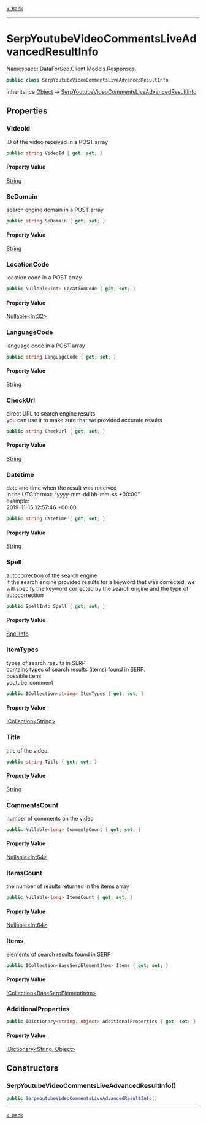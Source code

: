 [`< Back`](./)

---

# SerpYoutubeVideoCommentsLiveAdvancedResultInfo

Namespace: DataForSeo.Client.Models.Responses

```csharp
public class SerpYoutubeVideoCommentsLiveAdvancedResultInfo
```

Inheritance [Object](https://docs.microsoft.com/en-us/dotnet/api/system.object) → [SerpYoutubeVideoCommentsLiveAdvancedResultInfo](./dataforseo.client.models.responses.serpyoutubevideocommentsliveadvancedresultinfo)

## Properties

### **VideoId**

ID of the video received in a POST array

```csharp
public string VideoId { get; set; }
```

#### Property Value

[String](https://docs.microsoft.com/en-us/dotnet/api/system.string)<br>

### **SeDomain**

search engine domain in a POST array

```csharp
public string SeDomain { get; set; }
```

#### Property Value

[String](https://docs.microsoft.com/en-us/dotnet/api/system.string)<br>

### **LocationCode**

location code in a POST array

```csharp
public Nullable<int> LocationCode { get; set; }
```

#### Property Value

[Nullable&lt;Int32&gt;](https://docs.microsoft.com/en-us/dotnet/api/system.nullable-1)<br>

### **LanguageCode**

language code in a POST array

```csharp
public string LanguageCode { get; set; }
```

#### Property Value

[String](https://docs.microsoft.com/en-us/dotnet/api/system.string)<br>

### **CheckUrl**

direct URL to search engine results
 <br>you can use it to make sure that we provided accurate results

```csharp
public string CheckUrl { get; set; }
```

#### Property Value

[String](https://docs.microsoft.com/en-us/dotnet/api/system.string)<br>

### **Datetime**

date and time when the result was received
 <br>in the UTC format: “yyyy-mm-dd hh-mm-ss +00:00”
 <br>example:
 <br>2019-11-15 12:57:46 +00:00

```csharp
public string Datetime { get; set; }
```

#### Property Value

[String](https://docs.microsoft.com/en-us/dotnet/api/system.string)<br>

### **Spell**

autocorrection of the search engine
 <br>if the search engine provided results for a keyword that was corrected, we will specify the keyword corrected by the search engine and the type of autocorrection

```csharp
public SpellInfo Spell { get; set; }
```

#### Property Value

[SpellInfo](./dataforseo.client.models.spellinfo)<br>

### **ItemTypes**

types of search results in SERP
 <br>contains types of search results (items) found in SERP.
 <br>possible item:
 <br>youtube_comment

```csharp
public ICollection<string> ItemTypes { get; set; }
```

#### Property Value

[ICollection&lt;String&gt;](https://docs.microsoft.com/en-us/dotnet/api/system.collections.generic.icollection-1)<br>

### **Title**

title of the video

```csharp
public string Title { get; set; }
```

#### Property Value

[String](https://docs.microsoft.com/en-us/dotnet/api/system.string)<br>

### **CommentsCount**

number of comments on the video

```csharp
public Nullable<long> CommentsCount { get; set; }
```

#### Property Value

[Nullable&lt;Int64&gt;](https://docs.microsoft.com/en-us/dotnet/api/system.nullable-1)<br>

### **ItemsCount**

the number of results returned in the items array

```csharp
public Nullable<long> ItemsCount { get; set; }
```

#### Property Value

[Nullable&lt;Int64&gt;](https://docs.microsoft.com/en-us/dotnet/api/system.nullable-1)<br>

### **Items**

elements of search results found in SERP

```csharp
public ICollection<BaseSerpElementItem> Items { get; set; }
```

#### Property Value

[ICollection&lt;BaseSerpElementItem&gt;](./dataforseo.client.models.baseserpelementitem)<br>

### **AdditionalProperties**

```csharp
public IDictionary<string, object> AdditionalProperties { get; set; }
```

#### Property Value

[IDictionary&lt;String, Object&gt;](https://docs.microsoft.com/en-us/dotnet/api/system.collections.generic.idictionary-2)<br>

## Constructors

### **SerpYoutubeVideoCommentsLiveAdvancedResultInfo()**

```csharp
public SerpYoutubeVideoCommentsLiveAdvancedResultInfo()
```

---

[`< Back`](./)
